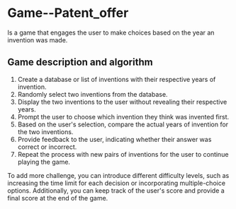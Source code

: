 # Game--Patent_offer
 Is a game that engages the user to make choices based on the year an invention was made.

## Game description and algorithm

1. Create a database or list of inventions with their respective years of invention.
2. Randomly select two inventions from the database.
3. Display the two inventions to the user without revealing their respective years.
4. Prompt the user to choose which invention they think was invented first.
5. Based on the user's selection, compare the actual years of invention for the two inventions.
6. Provide feedback to the user, indicating whether their answer was correct or incorrect.
7. Repeat the process with new pairs of inventions for the user to continue playing the game.

To add more challenge, you can introduce different difficulty levels, such as increasing the time limit for each decision or incorporating multiple-choice options. Additionally, you can keep track of the user's score and provide a final score at the end of the game.
